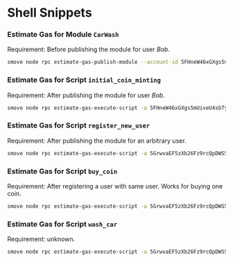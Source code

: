 # Shell Snippets

### Estimate Gas for Module `CarWash`

Requirement: Before publishing the module for user _Bob_.

```sh
smove node rpc estimate-gas-publish-module --account-id 5FHneW46xGXgs5mUiveU4sbTyGBzmstUspZC92UhjJM694ty --module-path build/car-wash-example/bytecode_modules/CarWash.mv
```

### Estimate Gas for Script `initial_coin_minting`

Requirement: After publishing the module for user _Bob_.
```sh
smove node rpc estimate-gas-execute-script -a 5FHneW46xGXgs5mUiveU4sbTyGBzmstUspZC92UhjJM694ty -s build/car-wash-example/script_transactions/initial_coin_minting.mvt --cheque-limit 0
```

### Estimate Gas for Script `register_new_user`

Requirement: After publishing the module for an arbitrary user.
```sh
smove node rpc estimate-gas-execute-script -a 5GrwvaEF5zXb26Fz9rcQpDWS57CtERHpNehXCPcNoHGKutQY -s build/car-wash-example/script_transactions/register_new_user.mvt --cheque-limit 0
```

### Estimate Gas for Script `buy_coin`

Requirement: After registering a user with same user. Works for buying one coin.
```sh
smove node rpc estimate-gas-execute-script -a 5GrwvaEF5zXb26Fz9rcQpDWS57CtERHpNehXCPcNoHGKutQY -s build/car-wash-example/script_transactions/buy_coin.mvt --cheque-limit 1000000000000
```

### Estimate Gas for Script `wash_car`

Requirement: unknown.
```sh
smove node rpc estimate-gas-execute-script -a 5GrwvaEF5zXb26Fz9rcQpDWS57CtERHpNehXCPcNoHGKutQY -s build/car-wash-example/script_transactions/wash_car.mvt --cheque-limit 0
```
